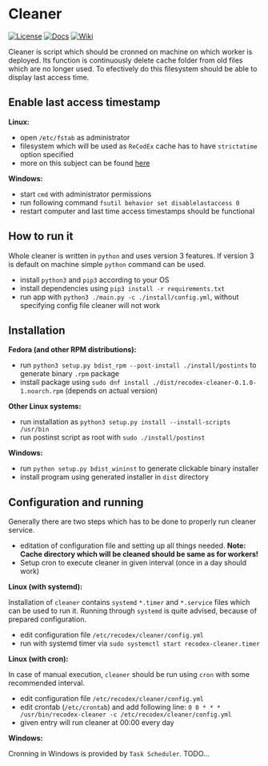 # Cleaner

[![License](http://img.shields.io/:license-mit-blue.svg)](http://badges.mit-license.org)
[![Docs](https://img.shields.io/badge/docs-latest-brightgreen.svg)](http://recodex.github.io/cleaner/)
[![Wiki](https://img.shields.io/badge/docs-wiki-orange.svg)](https://github.com/ReCodEx/GlobalWiki/wiki)

Cleaner is script which should be cronned on machine on which worker is deployed. Its function is continuously delete cache folder from old files which are no longer used. To efectively do this filesystem should be able to display last access time.

## Enable last access timestamp

**Linux:**

- open `/etc/fstab` as administrator
- filesystem which will be used as `ReCodEx` cache has to have `strictatime` option specified
- more on this subject can be found [here](https://en.wikipedia.org/wiki/Stat_%28system_call%29#Criticism_of_atime)

**Windows:**

- start `cmd` with administrator permissions
- run following command `fsutil behavior set disablelastaccess 0`
- restart computer and last time access timestamps should be functional

## How to run it

Whole cleaner is written in `python` and uses version 3 features. If version 3 is default on machine simple `python` command can be used.

- install `python3` and `pip3` according to your OS
- install dependencies using `pip3 install -r requirements.txt`
- run app with `python3 ./main.py -c ./install/config.yml`, without specifying config file cleaner will not work

## Installation

**Fedora (and other RPM distributions):**

- run `python3 setup.py bdist_rpm --post-install ./install/postints` to generate binary `.rpm` package
- install package using `sudo dnf install ./dist/recodex-cleaner-0.1.0-1.noarch.rpm` (depends on actual version)

**Other Linux systems:**

- run installation as `python3 setup.py install --install-scripts /usr/bin`
- run postinst script as root with `sudo ./install/postinst`

**Windows:**

- run `python setup.py bdist_wininst` to generate clickable binary installer
- install program using generated installer in `dist` directory

## Configuration and running

Generally there are two steps which has to be done to properly run cleaner service.

- editation of configuration file and setting up all things needed. **Note: Cache directory which will be cleaned should be same as for workers!**
- Setup cron to execute cleaner in given interval (once in a day should work)

**Linux (with systemd):**

Installation of `cleaner` contains `systemd` `*.timer` and `*.service` files which can be used to run it. Running through `systemd` is quite advised, because of prepared configuration.

- edit configuration file `/etc/recodex/cleaner/config.yml`
- run with systemd timer via `sudo systemctl start recodex-cleaner.timer`

**Linux (with cron):**

In case of manual execution, `cleaner` should be run using `cron` with some recommended interval.

- edit configuration file `/etc/recodex/cleaner/config.yml`
- edit crontab (`/etc/crontab`) and add following line: `0 0 * * * /usr/bin/recodex-cleaner -c /etc/recodex/cleaner/config.yml`
- given entry will run cleaner at 00:00 every day

**Windows:**

Cronning in Windows is provided by `Task Scheduler`. TODO...
